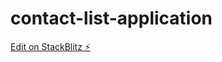 # contact-list-application

[Edit on StackBlitz ⚡️](https://stackblitz.com/edit/contact-list-application)